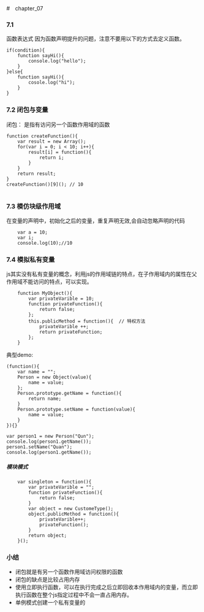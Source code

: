 #　chapter_07
### 7.1
函数表达式
因为函数声明提升的问题，注意不要用以下的方式去定义函数。
```
if(condition){
    function sayHi(){
        console.log("hello");
    }   
}else{
    function sayHi(){
        cosole.log("hi");
    }
}
```


### 7.2 闭包与变量
闭包： 是指有访问另一个函数作用域的函数
```
function createFunction(){
    var result = new Array();
    for(var i = 0; i < 10; i++){
        result[i] = function(){
            return i;
        }
    }   
    return result;
}
createFunction()[9](); // 10


```
### 7.3 模仿块级作用域
在变量的声明中，初始化之后的变量，重复声明无效,会自动忽略声明的代码
```
    var a = 10;
    var i;
    console.log(10);//10
```

### 7.4 模拟私有变量
js其实没有私有变量的概念，利用js的作用域链的特点，在子作用域内的属性在父作用域不能访问的特点，可以实现。

```
    function MyObject(){
        var privateVarible = 10;
        function privateFunction(){
            return false;
        };
        this.publicMethod = function(){  // 特权方法
            privateVarible ++;
            return privateFunction;
        };
    }

```
典型demo:
```
(function(){
    var name = "";
    Person = new Object(value){
        name = value;
    };
    Person.prototype.getName = function(){
        return name;
    }
    Person.prototype.setName = function(value){
        name = value;
    }
}){}

var person1 = new Person("Qun");
console.log(person1.getName());
person1.setName("Quan");
console.log(person1.getName());
```


##### 模块模式
```
    var singleton = function(){
        var privateVarible = "";
        function privateFunction(){
            return false;
        }
        var object = new CustomeType();
        object.publicMethod = function(){
            privateVarible++;
            privateFunction();
        }
        return object;
    }();
```

### 小结
- 闭包就是有另一个函数作用域访问权限的函数
- 闭包的缺点是比较占用内存
- 使用立即执行函数，可以在执行完成之后立即回收本作用域内的变量，而立即执行函数在整个js指定过程中不会一直占用内存。
- 单例模式创建一个私有变量的
